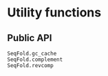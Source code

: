 # Utility functions

## Public API

```@docs
SeqFold.gc_cache
SeqFold.complement
SeqFold.revcomp
```